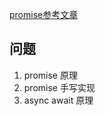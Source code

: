 
[promise参考文章](https://juejin.im/post/5e3b9ae26fb9a07ca714a5cc)
## 问题
1. promise 原理
2. promise 手写实现
3. async await 原理